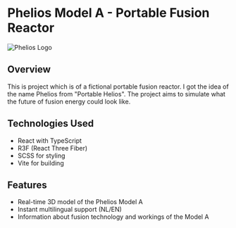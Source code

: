 # Phelios Model A - Portable Fusion Reactor

![Phelios Logo](https://github.com/Guy-Roh/Phelios-Dev/blob/main/public/assets/img/bghero_2.png?raw=true)

## Overview
This is project which is of a fictional portable fusion reactor. I got the idea of the name Phelios from "Portable Helios". The project aims to simulate what the future of fusion energy could look like.

## Technologies Used

- React with TypeScript
- R3F (React Three Fiber)
- SCSS for styling
- Vite for building

## Features

- Real-time 3D model of the Phelios Model A
- Instant multilingual support (NL/EN)
- Information about fusion technology and workings of the Model A

